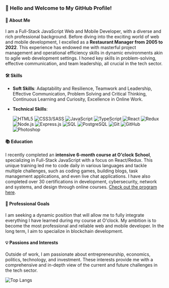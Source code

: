 ### 👋 Hello and Welcome to My GitHub Profile!

#### 🌟 About Me
I am a Full-Stack JavaScript Web and Mobile Developer, with a diverse and rich professional background. Before diving into the exciting world of web and mobile development, I excelled as a **Restaurant Manager from 2005 to 2022**. This experience has endowed me with masterful project management and operational efficiency skills in dynamic environments akin to agile web development settings. I honed key skills in problem-solving, effective communication, and team leadership, all crucial in the tech sector.

#### 🛠 Skills
- **Soft Skills**: Adaptability and Resilience, Teamwork and Leadership, Effective Communication, Problem Solving and Critical Thinking, Continuous Learning and Curiosity, Excellence in Online Work.
- **Technical Skills**:
  
  ![HTML5](https://img.shields.io/badge/-HTML5-black?style=flat-square&logo=html5)
  ![CSS3/SASS](https://img.shields.io/badge/-CSS3-black?style=flat-square&logo=css3)
  ![JavaScript](https://img.shields.io/badge/-JavaScript-black?style=flat-square&logo=javascript)
  ![TypeScript](https://img.shields.io/badge/-TypeScript-black?style=flat-square&logo=typescript)
  ![React](https://img.shields.io/badge/-React-black?style=flat-square&logo=react)
  ![Redux](https://img.shields.io/badge/-Redux-black?style=flat-square&logo=redux)
  ![Node.js](https://img.shields.io/badge/-Node.js-black?style=flat-square&logo=node.js)
  ![Express.js](https://img.shields.io/badge/-Express.js-black?style=flat-square&logo=express)
  ![SQL](https://img.shields.io/badge/-SQL-black?style=flat-square&logo=mysql)
  ![PostgreSQL](https://img.shields.io/badge/-PostgreSQL-black?style=flat-square&logo=postgresql)
  ![Git](https://img.shields.io/badge/-Git-black?style=flat-square&logo=git)
  ![GitHub](https://img.shields.io/badge/-GitHub-black?style=flat-square&logo=github)
  ![Photoshop](https://img.shields.io/badge/-Photoshop-black?style=flat-square&logo=adobephotoshop)




#### 📚 Education
I recently completed an **intensive 6-month course at O'clock School**, specializing in Full-Stack JavaScript with a focus on React/Redux. This unique training led me to code daily in various languages and tackle multiple challenges, such as coding games, building blogs, task management applications, and even live chat applications. I have also completed over 30 certifications in development, cybersecurity, network and systems, and design through online courses. [Check out the program here](https://oclock.io/formations/developpeur-web-fullstack-javascript).

#### 🚀 Professional Goals
I am seeking a dynamic position that will allow me to fully integrate everything I have learned during my course at O'clock. My ambition is to become the most professional and reliable web and mobile developer. In the long term, I aim to specialize in blockchain development.

#### 💡 Passions and Interests
Outside of work, I am passionate about entrepreneurship, economics, politics, technology, and investment. These interests provide me with a comprehensive and in-depth view of the current and future challenges in the tech sector.

![Top Langs](https://github-readme-stats.vercel.app/api/top-langs/?username=yannick-leguennec&layout=compact&count_private=true&include_all_commits=true)

